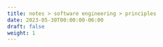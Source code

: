 ```yaml
---
title: notes > software engineering > principles
date: 2023-05-30T00:00:00-06:00
draft: false
weight: 1
---
```

